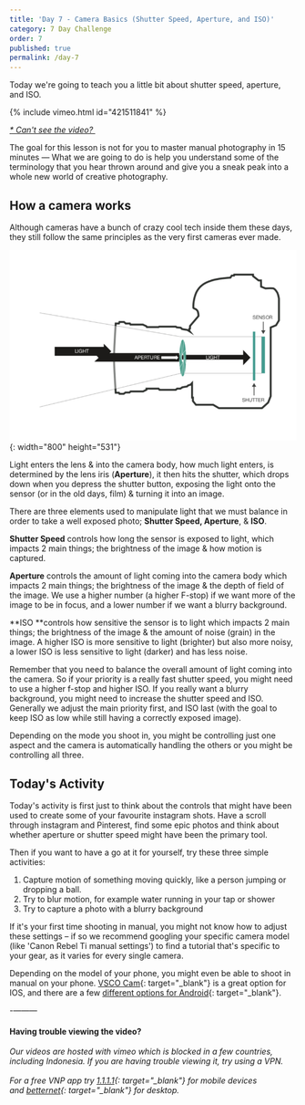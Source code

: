 ```yaml
---
title: 'Day 7 - Camera Basics (Shutter Speed, Aperture, and ISO)'
category: 7 Day Challenge
order: 7
published: true
permalink: /day-7
---
```


Today we're going to teach you a little bit about shutter speed, aperture, and ISO.

{% include vimeo.html id="421511841" %}

*[\* Can't see the video?&nbsp;](#video-notice)*

The goal for this lesson is not for you to master manual photography in 15 minutes — What we are going to do is help you understand some of the terminology that you hear thrown around and give you a sneak peak into a whole new world of creative photography.

## How a camera works

Although cameras have a bunch of crazy cool tech inside them these days, they still follow the same principles as the very first cameras ever made.

![](/uploads/screen-shot-2020-05-22-at-4-45-32-pm.png){: width="800" height="531"}

Light enters the lens & into the camera body, how much light enters, is determined by the lens iris (**Aperture**), it then hits the shutter, which drops down when you depress the shutter button, exposing the light onto the sensor (or in the old days, film) & turning it into an image.

There are three elements used to manipulate light that we must balance in order to take a well exposed photo; **Shutter Speed, Aperture**, & **ISO**.&nbsp;

**Shutter Speed** controls how long the sensor is exposed to light, which impacts 2 main things; the brightness of the image & how motion is captured.

**Aperture** controls the amount of light coming into the camera body which impacts 2 main things; the brightness of the image & the depth of field of the image. We use a higher number (a higher F-stop) if we want more of the image to be in focus, and a lower number if we want a blurry background.&nbsp;

**ISO&nbsp;**controls how sensitive the sensor is to light which impacts 2 main things; the brightness of the image & the amount of noise (grain) in the image. A higher ISO is more sensitive to light (brighter) but also more noisy, a lower ISO is less sensitive to light (darker) and has less noise.&nbsp;

Remember that you need to balance the overall amount of light coming into the camera. So if your priority is a really fast shutter speed, you might need to use a higher f-stop and higher ISO. If you really want a blurry background, you might need to increase the shutter speed and ISO. Generally we adjust the main priority first, and ISO last (with the goal to keep ISO as low while still having a correctly exposed image).&nbsp;

Depending on the mode you shoot in, you might be controlling just one aspect and the camera is automatically handling the others or you might be controlling all three.&nbsp;

## Today's Activity&nbsp;

Today's activity is first just to think about the controls that might have been used to create some of your favourite instagram shots. Have a scroll through instagram and Pinterest, find some epic photos and think about whether aperture or shutter speed might have been the primary tool.&nbsp;

Then if you want to have a go at it for yourself, try these three simple activities:&nbsp;

1. Capture motion of something moving quickly, like a person jumping or dropping a ball.&nbsp;
2. Try to blur motion, for example water running in your tap or shower
3. Try to capture a photo with a blurry background&nbsp;

If it's your first time shooting in manual, you might not know how to adjust these settings – if so we recommend googling your specific camera model (like 'Canon Rebel Ti manual settings') to find a tutorial that's specific to your gear, as it varies for every single camera.&nbsp;

Depending on the model of your phone, you might even be able to shoot in manual on your phone. [VSCO Cam](https://support.vsco.co/hc/en-us/sections/200607914-VSCO-Advanced-Camera-Controls-for-iOS){: target="_blank"} is a great option for IOS, and there are a few [different options for Android](https://www.guidingtech.com/best-manual-camera-apps-android/){: target="_blank"}.

\-———

#### Having trouble viewing the video?

*Our videos are hosted with vimeo which is blocked in a few countries, including Indonesia. If you are having trouble viewing it, try using a VPN.<br><br>For a free VNP app try&nbsp;[1\.1.1.1](http://1.1.1.1){: target="_blank"}&nbsp;for mobile devices and&nbsp;[betternet](https://www.betternet.co/){: target="_blank"} for desktop. &nbsp;*